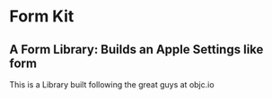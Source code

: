 # Form Kit
## A Form Library: Builds an Apple Settings like form

This is a Library built following the great guys at objc.io
